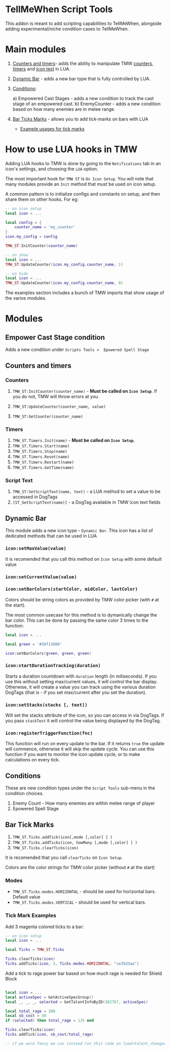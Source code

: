 TellMeWhen Script Tools
=======================

This addon is meant to add scripting capabilities to TellMeWhen, alongside adding experimental/niche condition cases to TellMeWhen.

# Main modules

1. [Counters and timers](#counters-and-timers)- adds the ability to manipulate TMW [counters](#counters), [timers](#timers) and [icon text](#script-text) in LUA.
2. [Dynamic Bar](#dynamic-bar) - adds a new bar type that is fully controlled by LUA.
3. [Conditions](#conditions):

	a) Empowered Cast Stages - adds a new condition to track the cast stage of an empowered cast.
	b) EnemyCounter - adds a new condition based on how many enemies are in melee range.
	
4. [Bar Ticks Marks](#bar-tick-marks) - allows you to add tick-marks on bars with LUA
	* [Example usages for tick marks](#tick-mark-examples)


# How to use LUA hooks in TMW

Adding LUA hooks to TMW is done by going to the `Notifications` tab in an icon's settings, and choosing the `LUA`
option. 

The most important hook for `TMW ST` is `On Icon Setup`. You will note that many modules provide an `Init` method that *must* be used on icon setup.

A common pattern is to initialize configs and constants on setup, and then share them on other hooks. For eg:

```lua
-- on icon setup
local icon = ...

local config = {
	counter_name = 'my_counter'
}
icon.my_config = config

TMW_ST:InitCounter(counter_name)
```

```lua
-- on show
local icon = ...
TMW_ST:UpdateCounter(icon.my_config.counter_name, 1)
```


```lua
-- on hide
local icon = ...
TMW_ST:UpdateCounter(icon.my_config.counter_name, 0)
```

The examples section includes a bunch of TMW imports that show usage of the varios modules.

# Modules


## Empower Cast Stage condition

Adds a new condition under `Scripts Tools >  Epowered Spell Stage`

## Counters and timers

### Counters

1. `TMW_ST:InitCounter(counter_name)` - **Must be called on `Icon Setup`**. If you do not, TMW will throw errors at you.

2. `TMW_ST:UpdateCounter(counter_name, value)`
3. `TMW_ST:GetCounter(counter_name)`

### Timers

1. `TMW_ST.Timers.Init(name)` - **Must be called on `Icon Setup`**.
2. `TMW_ST.Timers.Start(name)`
3. `TMW_ST.Timers.Stop(name)`
4. `TMW_ST.Timers.Reset(name)`
5. `TMW_ST.Timers.Restart(name)`
6. `TMW_ST.Timers.GetTime(name)`

### Script Text

1. `TMW_ST:SetScriptText(name, text)` - a LUA method to set a value to be accessed in DogTags
2. `[ST_GetScriptText(name)]` - a DogTag available in TMW icon text fields


## Dynamic Bar

This module adds a new icon type - `Dynamic Bar`. This icon has a list of dedicated methods that can be used in LUA

### `icon:setMaxValue(value)`

It is recomended that you call this method on `Icon Setup` with some default value

### `icon:setCurrentValue(value)`

### `icon:setBarColors(startColor, midColor, lastColor)`

Colors should be string colors as provided by TMW color picker (with `#` at the start).

The most common usecase for this method is to dymanically change the bar color. This can be done by passing the same color 3 times to the function:

```lua
local icon = ...

local green = '#38f13600'

icon:setBarColors(green, green, green)
```

### `icon:startDurationTracking(duration)`

Starts a duration countdown with `duration` length (in miliseconds). If you use this without setting max/current values, it will control the bar display. Otherwise, it will create a value you can track using the various duration DogTags (that is - if you set max/current after you set the duration).

### `icon:setStacks(stacks [, text])`

Will set the stacks attribute of the icon, so you can access in via DogTags. If you pass `stackText` it will control the value being displayed by the DogTag.

### `icon:registerTriggerFunction(fnc)`

This function will run on every update to the bar. If it returns `true` the update will commence, otherwise it will skip the update cycle.
You can use this function if you want to monitor the icon update cycle, or to make calculations on every tick.

## Conditions

These are new condition types under the `Script Tools` sub-menu in the condition choices.

1. Enemy Count - How many enemies are within melee range of player
2. Epowered Spell Stage

## Bar Tick Marks

1. `TMW_ST.Ticks.addTick(icon[,mode [,color] ] )` 
2. `TMW_ST.Ticks.addTicks(icon, howMany [,mode [,color] ] )`
3. `TMW_ST.Ticks.clearTicks(icon)`

It is recomended that you call `clearTicks` on `Icon Setup`.

Colors are the color strings for TMW color picker (without `#` at the start)

### Modes

* `TMW_ST.Ticks.modes.HORIZONTAL` - should be used for horizontal bars. Default value
* `TMW_ST.Ticks.modes.VERTICAL` - should be used for vertical bars.


### Tick Mark Examples

Add 3 magenta colored ticks to a bar:

```lua
-- on icon setup
local icon = ...

local Ticks = TMW_ST.Ticks

Ticks.clearTicks(icon)
Ticks.addTicks(icon, 3, Ticks.modes.HORIZONTAL, "ce35d3aa")
```

Add a tick to rage power bar based on how much rage is needed for Shield Block

```lua

local icon = ...
local activeSpec = GetActiveSpecGroup()
local _, _, _, selected = GetTalentInfoByID(382767, activeSpec)

local total_rage = 100
local sb_cost = 30
if (selected) then total_rage = 115 end

Ticks.clearTicks(icon)
Ticks.addTick(icon, sb_cost/total_rage)

-- if we were fancy we can instead run this code on load+talent_changed events so it's always correct
```
